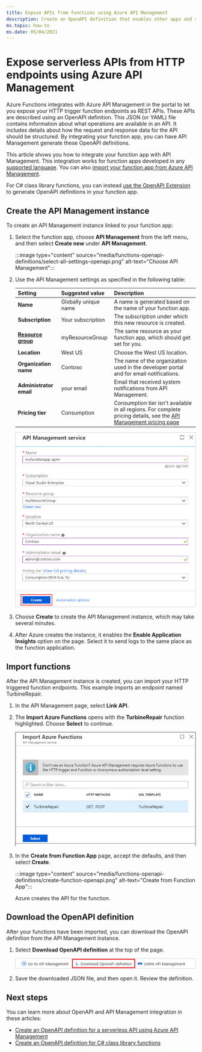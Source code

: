 ```yaml
---
title: Expose APIs from functions using Azure API Management
description: Create an OpenAPI definition that enables other apps and services to call your function in Azure.
ms.topic: how-to
ms.date: 05/04/2021
---
```


# Expose serverless APIs from HTTP endpoints using Azure API Management

Azure Functions integrates with Azure API Management in the portal to let you expose your HTTP trigger function endpoints as REST APIs. These APIs are described using an OpenAPI definition. This JSON (or YAML) file contains information about what operations are available in an API. It includes details about how the request and response data for the API should be structured. By integrating your function app, you can have API Management generate these OpenAPI definitions.  

This article shows you how to integrate your function app with API Management. This integration works for function apps developed in any [supported language](supported-languages.md). You can also [import your function app from Azure API Management](../api-management/import-function-app-as-api.md).

For C# class library functions, you can instead [use the OpenAPI Extension](enable-openapi-endpoints.md) to generate OpenAPI definitions in your function app.  

## Create the API Management instance

To create an API Management instance linked to your function app:

1. Select the function app, choose **API Management** from the left menu, and then select **Create new** under **API Management**.

    :::image type="content" source="media/functions-openapi-definitions/select-all-settings-openapi.png" alt-text="Choose API Management":::


1. Use the API Management settings as specified in the following table:

    | Setting      | Suggested value  | Description                                        |
    | ------------ |  ------- | -------------------------------------------------- |
    | **Name** | Globally unique name | A name is generated based on the name of your function app. |
    | **Subscription** | Your subscription | The subscription under which this new resource is created. |  
    | **[Resource group](../azure-resource-manager/management/overview.md)** |  myResourceGroup | The same resource as your function app, which should get set for you. |
    | **Location** | West US | Choose the West US location. |
    | **Organization name** | Contoso | The name of the organization used in the developer portal and for email notifications. |
    | **Administrator email** | your email | Email that received system notifications from API Management. |
    | **Pricing tier** | Consumption | Consumption tier isn't available in all regions. For complete pricing details, see the [API Management pricing page](https://azure.microsoft.com/pricing/details/api-management/) |

    ![Create new API Management service](media/functions-openapi-definitions/new-apim-service-openapi.png)

1. Choose **Create** to create the API Management instance, which may take several minutes.

1. After Azure creates the instance, it enables the **Enable Application Insights** option on the page. Select it to send logs to the same place as the function application.

## Import functions

After the API Management instance is created, you can import your HTTP triggered function endpoints. This example imports an endpoint named TurbineRepair.   

1. In the API Management page, select **Link API**.

1. The **Import Azure Functions** opens with the **TurbineRepair** function highlighted. Choose **Select** to continue.

    ![Import Azure Functions into API Management](media/functions-openapi-definitions/import-function-openapi.png)

1. In the **Create from Function App** page, accept the defaults, and then select **Create**.

    :::image type="content" source="media/functions-openapi-definitions/create-function-openapi.png" alt-text="Create from Function App":::

    Azure creates the API for the function.

## Download the OpenAPI definition

After your functions have been imported, you can download the OpenAPI definition from the API Management instance.

1. Select **Download OpenAPI definition** at the top of the page.
   
   ![Download OpenAPI definition](media/functions-openapi-definitions/download-definition.png)

2. Save the downloaded JSON file, and then open it. Review the definition.

## Next steps

You can learn more about OpenAPI and API Management integration in these articles:

+ [Create an OpenAPI definition for a serverless API using Azure API Management](functions-openapi-definitions.md)
+ [Create an OpenAPI definition for C# class library functions](enable-openapi-endpoints.md)
